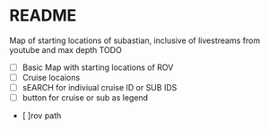 # README

Map of starting locations of subastian, inclusive of livestreams from youtube and max depth
TODO
- [ ] Basic Map with starting locations of ROV 
- [ ] Cruise locaions
- [ ] sEARCH for indiviual cruise ID or SUB IDS
- [ ] button for cruise or sub as legend
- [ ]rov path
